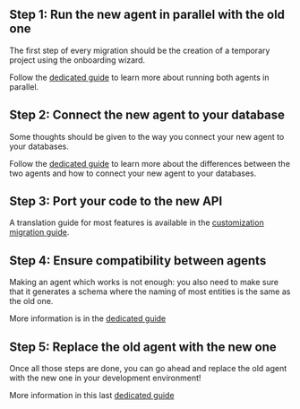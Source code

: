 ## Step 1: Run the new agent in parallel with the old one

The first step of every migration should be the creation of a temporary project using the onboarding wizard.

Follow the [dedicated guide](./run-parallel.md) to learn more about running both agents in parallel.

## Step 2: Connect the new agent to your database

Some thoughts should be given to the way you connect your new agent to your databases.

Follow the [dedicated guide](./datasource.md) to learn more about the differences between the two agents and how to connect your new agent to your databases.

## Step 3: Port your code to the new API

A translation guide for most features is available in the [customization migration guide](./customizations).

## Step 4: Ensure compatibility between agents

Making an agent which works is not enough: you also need to make sure that it generates a schema where the naming of most entities is the same as the old one.

More information is in the [dedicated guide](./compare.md)

## Step 5: Replace the old agent with the new one

Once all those steps are done, you can go ahead and replace the old agent with the new one in your development environment!

More information in this last [dedicated guide](./replace.md)
